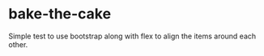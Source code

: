 # bake-the-cake

Simple test to use bootstrap along with flex to align the items around each other.
